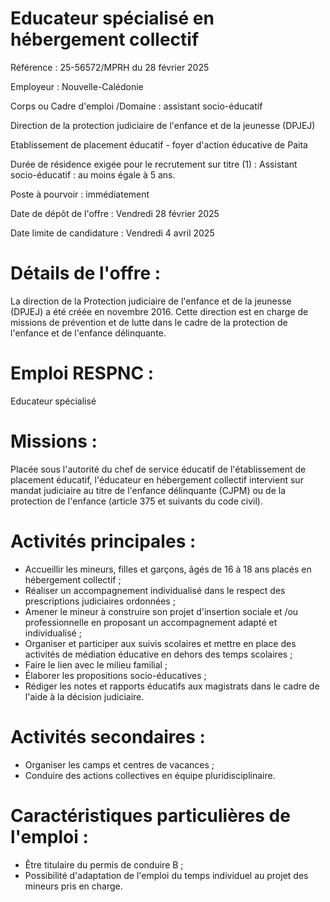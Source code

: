 # Educateur spécialisé en hébergement collectif

Référence : 25-56572/MPRH du 28 février 2025

Employeur : Nouvelle-Calédonie

Corps ou Cadre d'emploi /Domaine : assistant socio-éducatif

Direction de la protection judiciaire de l'enfance et de la jeunesse (DPJEJ)

Etablissement de placement éducatif - foyer d'action éducative de Paita

Durée de résidence exigée pour le recrutement sur titre (1) : Assistant socio-éducatif : au moins égale à 5 ans.

Poste à pourvoir : immédiatement

Date de dépôt de l'offre : Vendredi 28 février 2025

Date limite de candidature : Vendredi 4 avril 2025

# Détails de l'offre :

La direction de la Protection judiciaire de l'enfance et de la jeunesse (DPJEJ) a été créée en novembre 2016. Cette direction est en charge de missions de prévention et de lutte dans le cadre de la protection de l'enfance et de l'enfance délinquante.

# Emploi RESPNC :

Educateur spécialisé

# Missions :

Placée sous l'autorité du chef de service éducatif de l'établissement de placement éducatif, l'éducateur en hébergement collectif intervient sur mandat judiciaire au titre de l'enfance délinquante (CJPM) ou de la protection de l'enfance (article 375 et suivants du code civil).

# Activités principales :

- Accueillir les mineurs, filles et garçons, âgés de 16 à 18 ans placés en hébergement collectif ;
- Réaliser un accompagnement individualisé dans le respect des prescriptions judiciaires ordonnées ;
- Amener le mineur à construire son projet d'insertion sociale et /ou professionnelle en proposant un accompagnement adapté et individualisé ;
- Organiser et participer aux suivis scolaires et mettre en place des activités de médiation éducative en dehors des temps scolaires ;
- Faire le lien avec le milieu familial ;
- Élaborer les propositions socio-éducatives ;
- Rédiger les notes et rapports éducatifs aux magistrats dans le cadre de l'aide à la décision judiciaire.

# Activités secondaires :

- Organiser les camps et centres de vacances ;
- Conduire des actions collectives en équipe pluridisciplinaire.

# Caractéristiques particulières de l'emploi :

- Être titulaire du permis de conduire B ;
- Possibilité d'adaptation de l'emploi du temps individuel au projet des mineurs pris en charge.